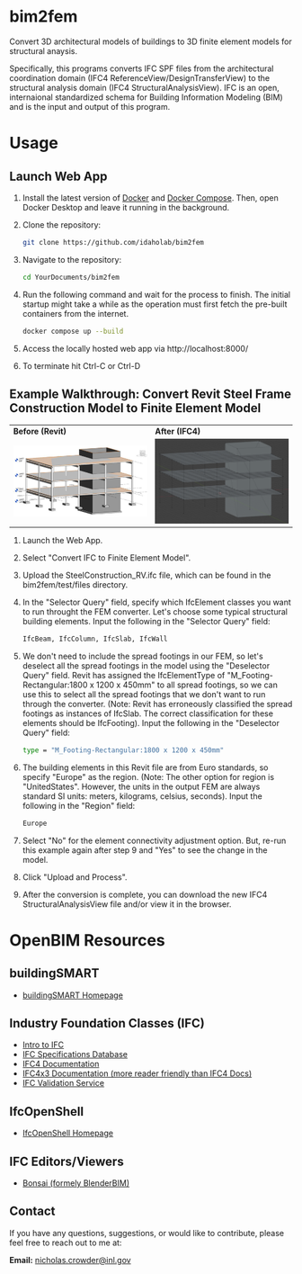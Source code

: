 # bim2fem
Convert 3D architectural models of buildings to 3D finite element models for structural anaysis. 

Specifically, this programs converts IFC SPF files from the architectural coordination domain (IFC4 ReferenceView/DesignTransferView) to the structural analysis domain (IFC4 StructuralAnalysisView). IFC is an open, internaional standardized schema for Building Information Modeling (BIM) and is the input and output of this program. 


# Usage

## Launch Web App

1. Install the latest version of [Docker](https://docs.docker.com/get-docker/) and [Docker Compose](https://docs.docker.com/compose/install/). Then, open Docker Desktop and leave it running in the background.


2. Clone the repository:
    ```sh
    git clone https://github.com/idaholab/bim2fem
    ```

3. Navigate to the repository:
    ```sh
    cd YourDocuments/bim2fem
    ```

4. Run the following command and wait for the process to finish. The initial startup might take a while as the operation must first fetch the pre-built containers from the internet.
    ```sh
    docker compose up --build
    ```

5. Access the locally hosted web app via http://localhost:8000/

6. To terminate hit Ctrl-C or Ctrl-D

## Example Walkthrough: Convert Revit Steel Frame Construction Model to Finite Element Model


<table>
  <tr>
    <td><strong>Before (Revit)</strong></td>
    <td><strong>After (IFC4)</strong></td>
  </tr>
  <tr>
    <td><img src="images/Revit_original.png" alt="Before Image" style="width: 300px;"/></td>
    <td><img src="images/Revit_IFC4_StructuralAnalysisView.png" alt="After Image" style="width: 300px;"/></td>
  </tr>
</table>


1. Launch the Web App.

2. Select "Convert IFC to Finite Element Model".

3. Upload the SteelConstruction_RV.ifc file, which can be found in the bim2fem/test/files directory.

4. In the "Selector Query" field, specify which IfcElement classes you want to run throught the FEM converter. Let's choose some typical structural building elements. Input the following in the "Selector Query" field:
    ```sh
    IfcBeam, IfcColumn, IfcSlab, IfcWall
    ```

5. We don't need to include the spread footings in our FEM, so let's deselect all the spread footings in the model using the "Deselector Query" field. Revit has assigned the IfcElementType of "M_Footing-Rectangular:1800 x 1200 x 450mm" to all spread footings, so we can use this to select all the spread footings that we don't want to run through the converter. (Note: Revit has erroneously classified the spread footings as instances of IfcSlab. The correct classification for these elements should be IfcFooting). Input the following in the "Deselector Query" field:
    ```sh
    type = "M_Footing-Rectangular:1800 x 1200 x 450mm"
    ```

6. The building elements in this Revit file are from Euro standards, so specify "Europe" as the region. (Note: The other option for region is "UnitedStates". However, the units in the output FEM are always standard SI units: meters, kilograms, celsius, seconds). Input the following in the "Region" field:
    ```sh
    Europe
    ```

7. Select "No" for the element connectivity adjustment option. But, re-run this example again after step 9 and "Yes" to see the change in the model. 

8. Click "Upload and Process". 

9. After the conversion is complete, you can download the new IFC4 StructuralAnalysisView file and/or view it in the browser. 


# OpenBIM Resources

## buildingSMART

* [buildingSMART Homepage](https://www.buildingsmart.org/)

## Industry Foundation Classes (IFC)

* [Intro to IFC](https://technical.buildingsmart.org/standards/ifc/)
* [IFC Specifications Database](https://technical.buildingsmart.org/standards/ifc/ifc-schema-specifications/)
* [IFC4 Documentation](https://standards.buildingsmart.org/IFC/RELEASE/IFC4/ADD2_TC1/HTML/)
* [IFC4x3 Documentation (more reader friendly than IFC4 Docs)](https://ifc43-docs.standards.buildingsmart.org/)
* [IFC Validation Service](https://www.buildingsmart.org/users/services/validation-service/)

## IfcOpenShell

* [IfcOpenShell Homepage](https://ifcopenshell.org/)

## IFC Editors/Viewers

* [Bonsai (formely BlenderBIM)](https://ifcopenshell.org/)

## Contact

If you have any questions, suggestions, or would like to contribute, please feel free to reach out to me at:

**Email:** [nicholas.crowder@inl.gov](mailto:nicholas.crowder@inl.gov)
